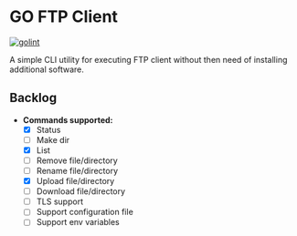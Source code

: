 # GO FTP Client

[![golint](https://github.com/alexZaicev/go-ftp-client/actions/workflows/golint.yaml/badge.svg)](https://github.com/alexZaicev/go-ftp-client/actions/workflows/golint.yaml)

A simple CLI utility for executing FTP client without then need of installing additional software.

## Backlog

- **Commands supported:**
  - [x] Status
  - [ ] Make dir
  - [x] List
  - [ ] Remove file/directory
  - [ ] Rename file/directory
  - [x] Upload file/directory
  - [ ] Download file/directory
  - [ ] TLS support
  - [ ] Support configuration file
  - [ ] Support env variables
